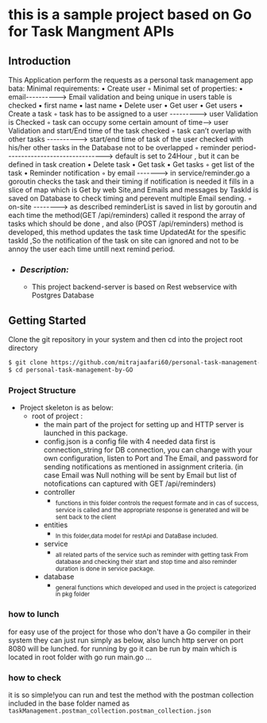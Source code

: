 # this is a sample project based on Go for Task Mangment APIs


## Introduction

This Application perform the requests as a personal task management app bata:
Minimal requirements:
• Create user
  ◦ Minimal set of properties:
      ▪ email----------> Email validation and being unique in users table is checked
      ▪ first name
      ▪ last name
• Delete user
• Get user
• Get users
• Create a task
    ◦ task has to be assigned to a user   ---------> user Validation is Checked
    ◦ task can occupy some certain amount of time-->  user Validation and start/End time of the task checked
    ◦ task can’t overlap with other tasks ----------> start/end time of task of the user checked with his/her other tasks in the Database not to be overlapped
    ◦ reminder period-------------------------------> default is set to 24Hour , but it can be defined in task creation
• Delete task
• Get task
• Get tasks
  ◦ get list of the task
• Reminder notification
  ◦ by email  -------> in service/reminder.go a goroutin checks the task and their timing if notification is needed it fills in a slice of map which is Get by web Site,and Emails and messages by TaskId is saved on Database to check timing and perevent multiple Email sending.
  ◦ on-site  --------> as described reminderList is saved in list by goroutin and each time the method(GET /api/reminders) called it respond the array of tasks which should be done , and also (POST /api/reminders) method is developed, this method updates the task time UpdatedAt for the spesific taskId ,So the notification of the task on site can ignored  and not to be annoy the user each time  untill next remind period.
* ### *Description:*
    * This project  backend-server is based on Rest webservice with Postgres Database
## Getting Started
Clone the git repository in your system and then cd into the project root directory

```bash
$ git clone https://github.com/mitrajaafari60/personal-task-management-by-GO 
$ cd personal-task-management-by-GO 
```
### Project Structure

* Project skeleton is as below:
    * root of project   :
        * the main part of the project for setting up and HTTP server is launched in this package.
        * config.json is a config file with 4 needed data first is connection_string for DB connection, you can change with your own configuration, listen to Port and The Email, and password for sending notifications as mentioned in assignment criteria. (in case Email was Null nothing will be sent by Email but list of notofications can captured with GET /api/reminders)
        * controller
            * <sub>functions in  this folder controls the request formate and in cas of success, service is called and the appropriate response is generated and will be sent back to the client </sub>
        * entities
            * <sub>In this folder,data model for restApi and DataBase included.</sub> 
        * service
            * <sub>all related parts of the service such as reminder with getting task From database and checking their start and stop time and also reminder duration is done in service package.</sub>
        * database
            * <sub>general functions which developed and used in the project is categorized in pkg folder</sub>

### how to lunch
  for easy use of the project for those who don't have a Go compiler in their system 
  they can just run simply as below, also lunch http server on port 8080 will be lunched.
  for running by go it can be run by main which is located in root folder with go run main.go ...
   
### how to check        
  it is so simple!you can run and test the method with the postman collection included in the base folder named as `taskManagement.postman_collection.postman_collection.json`  
  